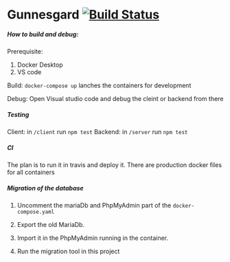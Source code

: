# Gunnesgard  [![Build Status](https://travis-ci.com/magnusfahlin/gunnesgard_se.svg?branch=master)](https://travis-ci.com/magnusfahlin/gunnesgard_se)

#####  How to build and debug:
Prerequisite:
1. Docker Desktop
2. VS code 

Build:
`docker-compose up` lanches the containers for development

Debug:
Open Visual studio code and debug the cleint or backend from there

##### Testing
Client: in `/client` run `npm test`
Backend: in `/server` run `npm test`

##### CI
The plan is to run it in travis and deploy it.
There are production docker files for all containers
 
##### Migration of the database

1. Uncomment the mariaDb and PhpMyAdmin part of the  `docker-compose.yaml`

2. Export the old MariaDb.

3. Import it in the PhpMyAdmin running in the container.

4. Run the migration tool in this project
